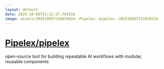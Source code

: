 ```yaml
---
layout: default
date: 2025-10-06T23:12:27.794156
image: assets/20251005T230035024--Pipelex--pipelex--20251005T231020216--cropped.png
---
```


# [Pipelex/pipelex](https://github.com/Pipelex/pipelex)

open-source tool for building repeatable AI workflows with modular, reusable components
